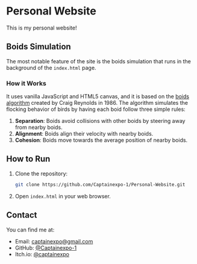 # Personal Website

This is my personal website! 

## Boids Simulation

The most notable feature of the site is the boids simulation that runs in the background of the `index.html` page.

### How it Works

It uses vanilla JavaScript and HTML5 canvas, and it is based on the [boids algorithm](https://en.wikipedia.org/wiki/Boids) created by Craig Reynolds in 1986. The algorithm simulates the flocking behavior of birds by having each boid follow three simple rules:

1. **Separation**: Boids avoid collisions with other boids by steering away from nearby boids.
2. **Alignment**: Boids align their velocity with nearby boids.
3. **Cohesion**: Boids move towards the average position of nearby boids.

## How to Run

1. Clone the repository:
    ```sh
    git clone https://github.com/Captainexpo-1/Personal-Website.git
    ```
2. Open `index.html` in your web browser.

## Contact

You can find me at:
- Email: [captainexpo@gmail.com](mailto:captainexpo@gmail.com)
- GitHub: [@Captainexpo-1](https://github.com/Captainexpo-1)
- Itch.io: [@captainexpo](https://captainexpo.itch.io/)
